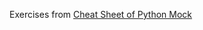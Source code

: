 Exercises from [Cheat Sheet of Python Mock](http://www.ines-panker.com/2020/06/01/python-mock.html)
